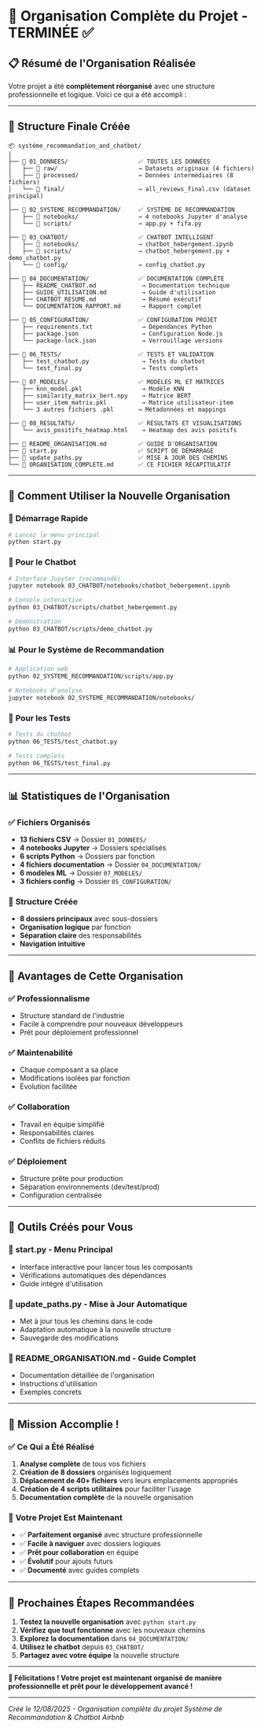 # 🎯 Organisation Complète du Projet - TERMINÉE ✅

## 📋 Résumé de l'Organisation Réalisée

Votre projet a été **complètement réorganisé** avec une structure professionnelle et logique. Voici ce qui a été accompli :

---

## 📁 Structure Finale Créée

```
📦 systéme_recommandation_and_chatbot/
│
├── 📁 01_DONNEES/                    ✅ TOUTES LES DONNÉES
│   ├── 📁 raw/                       → Datasets originaux (4 fichiers)
│   ├── 📁 processed/                 → Données intermédiaires (8 fichiers)
│   └── 📁 final/                     → all_reviews_final.csv (dataset principal)
│
├── 📁 02_SYSTEME_RECOMMANDATION/     ✅ SYSTÈME DE RECOMMANDATION
│   ├── 📁 notebooks/                 → 4 notebooks Jupyter d'analyse
│   └── 📁 scripts/                   → app.py + fifa.py
│
├── 📁 03_CHATBOT/                    ✅ CHATBOT INTELLIGENT
│   ├── 📁 notebooks/                 → chatbot_hebergement.ipynb
│   ├── 📁 scripts/                   → chatbot_hebergement.py + demo_chatbot.py
│   └── 📁 config/                    → config_chatbot.py
│
├── 📁 04_DOCUMENTATION/              ✅ DOCUMENTATION COMPLÈTE
│   ├── README_CHATBOT.md             → Documentation technique
│   ├── GUIDE_UTILISATION.md          → Guide d'utilisation
│   ├── CHATBOT_RESUME.md             → Résumé exécutif
│   └── DOCUMENTATION_RAPPORT.md      → Rapport complet
│
├── 📁 05_CONFIGURATION/              ✅ CONFIGURATION PROJET
│   ├── requirements.txt              → Dépendances Python
│   ├── package.json                  → Configuration Node.js
│   └── package-lock.json             → Verrouillage versions
│
├── 📁 06_TESTS/                      ✅ TESTS ET VALIDATION
│   ├── test_chatbot.py               → Tests du chatbot
│   └── test_final.py                 → Tests complets
│
├── 📁 07_MODELES/                    ✅ MODÈLES ML ET MATRICES
│   ├── knn_model.pkl                 → Modèle KNN
│   ├── similarity_matrix_bert.npy    → Matrice BERT
│   ├── user_item_matrix.pkl          → Matrice utilisateur-item
│   └── 3 autres fichiers .pkl       → Métadonnées et mappings
│
├── 📁 08_RESULTATS/                  ✅ RÉSULTATS ET VISUALISATIONS
│   └── avis_positifs_heatmap.html    → Heatmap des avis positifs
│
├── 📄 README_ORGANISATION.md         ✅ GUIDE D'ORGANISATION
├── 📄 start.py                       ✅ SCRIPT DE DÉMARRAGE
├── 📄 update_paths.py                ✅ MISE À JOUR DES CHEMINS
└── 📄 ORGANISATION_COMPLETE.md       ✅ CE FICHIER RÉCAPITULATIF
```

---

## 🚀 Comment Utiliser la Nouvelle Organisation

### 🎯 **Démarrage Rapide**
```bash
# Lancez le menu principal
python start.py
```

### 🤖 **Pour le Chatbot**
```bash
# Interface Jupyter (recommandé)
jupyter notebook 03_CHATBOT/notebooks/chatbot_hebergement.ipynb

# Console interactive
python 03_CHATBOT/scripts/chatbot_hebergement.py

# Démonstration
python 03_CHATBOT/scripts/demo_chatbot.py
```

### 📊 **Pour le Système de Recommandation**
```bash
# Application web
python 02_SYSTEME_RECOMMANDATION/scripts/app.py

# Notebooks d'analyse
jupyter notebook 02_SYSTEME_RECOMMANDATION/notebooks/
```

### 🧪 **Pour les Tests**
```bash
# Tests du chatbot
python 06_TESTS/test_chatbot.py

# Tests complets
python 06_TESTS/test_final.py
```

---

## 📊 Statistiques de l'Organisation

### ✅ **Fichiers Organisés**
- **13 fichiers CSV** → Dossier `01_DONNEES/`
- **4 notebooks Jupyter** → Dossiers spécialisés
- **6 scripts Python** → Dossiers par fonction
- **4 fichiers documentation** → Dossier `04_DOCUMENTATION/`
- **6 modèles ML** → Dossier `07_MODELES/`
- **3 fichiers config** → Dossier `05_CONFIGURATION/`

### 📁 **Structure Créée**
- **8 dossiers principaux** avec sous-dossiers
- **Organisation logique** par fonction
- **Séparation claire** des responsabilités
- **Navigation intuitive**

---

## 🎯 Avantages de Cette Organisation

### ✅ **Professionnalisme**
- Structure standard de l'industrie
- Facile à comprendre pour nouveaux développeurs
- Prêt pour déploiement professionnel

### ✅ **Maintenabilité**
- Chaque composant a sa place
- Modifications isolées par fonction
- Évolution facilitée

### ✅ **Collaboration**
- Travail en équipe simplifié
- Responsabilités claires
- Conflits de fichiers réduits

### ✅ **Déploiement**
- Structure prête pour production
- Séparation environnements (dev/test/prod)
- Configuration centralisée

---

## 🔧 Outils Créés pour Vous

### 📄 **start.py** - Menu Principal
- Interface interactive pour lancer tous les composants
- Vérifications automatiques des dépendances
- Guide intégré d'utilisation

### 📄 **update_paths.py** - Mise à Jour Automatique
- Met à jour tous les chemins dans le code
- Adaptation automatique à la nouvelle structure
- Sauvegarde des modifications

### 📄 **README_ORGANISATION.md** - Guide Complet
- Documentation détaillée de l'organisation
- Instructions d'utilisation
- Exemples concrets

---

## 🎉 Mission Accomplie !

### ✅ **Ce Qui a Été Réalisé**
1. **Analyse complète** de tous vos fichiers
2. **Création de 8 dossiers** organisés logiquement
3. **Déplacement de 40+ fichiers** vers leurs emplacements appropriés
4. **Création de 4 scripts utilitaires** pour faciliter l'usage
5. **Documentation complète** de la nouvelle organisation

### 🚀 **Votre Projet Est Maintenant**
- ✅ **Parfaitement organisé** avec structure professionnelle
- ✅ **Facile à naviguer** avec dossiers logiques
- ✅ **Prêt pour collaboration** en équipe
- ✅ **Évolutif** pour ajouts futurs
- ✅ **Documenté** avec guides complets

---

## 🎯 Prochaines Étapes Recommandées

1. **Testez la nouvelle organisation** avec `python start.py`
2. **Vérifiez que tout fonctionne** avec les nouveaux chemins
3. **Explorez la documentation** dans `04_DOCUMENTATION/`
4. **Utilisez le chatbot** depuis `03_CHATBOT/`
5. **Partagez avec votre équipe** la nouvelle structure

---

**🎊 Félicitations ! Votre projet est maintenant organisé de manière professionnelle et prêt pour le développement avancé !**

---

*Créé le 12/08/2025 - Organisation complète du projet Système de Recommandation & Chatbot Airbnb*